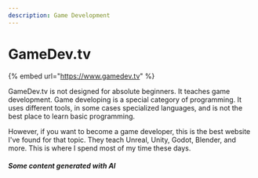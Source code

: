 ```yaml
---
description: Game Development
---
```


# GameDev.tv

{% embed url="https://www.gamedev.tv" %}

GameDev.tv is not designed for absolute beginners.  It teaches game development.  Game developing is a special category of programming.  It uses different tools, in some cases specialized languages, and is not the best place to learn basic programming.

However, if you want to become a game developer, this is the best website I've found for that topic.  They teach Unreal, Unity, Godot, Blender, and more.   This is where I spend most of my time these days.

##### Some content generated with AI